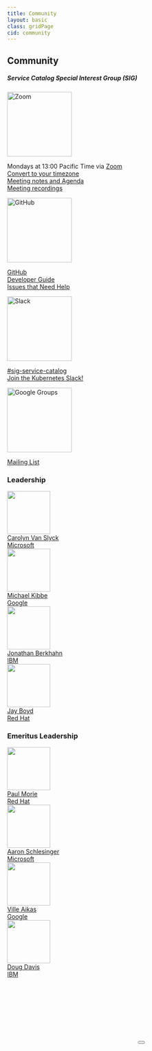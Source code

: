 ```yaml
---
title: Community
layout: basic
class: gridPage
cid: community
---
```


<section id="hero" class="light-text">
    <h1>Community</h1>
    <h5>Service Catalog Special Interest Group (SIG)</h5>
</section>

<section id="mainContent">
    <main>
        <div class="content">
            <div class="case-studies">
              <div class="case-study">
                  <a href="https://zoom.us/j/7201225346"><img src="/images/zoom-logo.jpg" alt="Zoom" width="150"></a>
                  <p class="quote">
                    Mondays at 13:00 Pacific Time via <a href="https://zoom.us/j/7201225346">Zoom</a><br/>
                    <a href="http://www.thetimezoneconverter.com/?t=13:00&tz=PT%20%28Pacific%20Time%29">Convert to your timezone</a><br/>
                    <a href="https://docs.google.com/document/d/17xlpkoEbPR5M6P5VDzNx17q6-IPFxKyebEekCGYiIKM/edit">Meeting notes and Agenda</a><br/>
                    <a href="https://www.youtube.com/watch?v=ukPj1sFFkr0&list=PL69nYSiGNLP2k9ZXx9E1MvRSotFDoHUWs">Meeting recordings</a><br/>
                  </p>
              </div>
              <div class="case-study">
                  <a href="https://github.com/kubernetes-incubator/service-catalog"><img src="/images/github-logo.png" alt="GitHub" width="150"></a>
                  <p>
                    <a href="https://github.com/kubernetes-incubator/service-catalog">GitHub</a><br/>
                    <a href="/docs/devguide/">Developer Guide</a><br/>
                    <a href="https://github.com/kubernetes-incubator/service-catalog/issues?q=is%3Aissue+is%3Aopen+label%3A%22help+wanted%22">Issues that Need Help</a><br/>
                  </p>
              </div>
              <div class="case-study">
                  <a href="https://kubernetes.slack.com/messages/sig-service-catalog"><img src="/images/slack-logo.png" alt="Slack" width="150"></a>
                  <p>
                    <a href="https://kubernetes.slack.com/messages/sig-service-catalog">#sig-service-catalog</a><br/>
                    <a href="http://slack.k8s.io/">Join the Kubernetes Slack!</a>
                  </p>
              </div>
              <div class="case-study">
                  <a href="https://groups.google.com/forum/#!forum/kubernetes-sig-service-catalog"><img src="/images/google-groups.png" alt="Google Groups" width="150"></a>
                  <p>
                    <a href="https://groups.google.com/forum/#!forum/kubernetes-sig-service-catalog">Mailing List</a>
                  </p>
               </div>
            </div>
        </div>
    </main>
</section>

<section id="users">
    <main>
        <h3>Leadership</h3>
        <div id="usersGrid">
          <a target="_blank" href="https://github.com/carolynvs"><img src="https://avatars1.githubusercontent.com/u/1368985" width="100"><br/>Carolyn Van Slyck<br/>Microsoft</a><br/>
          <a target="_blank" href="https://github.com/kibbles-n-bytes"><img src="https://avatars0.githubusercontent.com/u/4024724" width="100"><br/>Michael Kibbe<br/>Google</a><br/>
          <a target="_blank" href="https://github.com/jberkhahn"><img src="https://avatars3.githubusercontent.com/u/5873242" width="100"><br/>Jonathan Berkhahn<br/>IBM</a><br/>
          <a target="_blank" href="https://github.com/jboyd01"><img src="https://avatars1.githubusercontent.com/u/4184708" width="100"><br/>Jay Boyd<br/>Red Hat</a><br/>
        </div>
    </main>
</section>

<section id="users">
    <main>
        <h3>Emeritus Leadership</h3>
        <div id="usersGrid">
          <a target="_blank" href="https://github.com/pmorie"><img src="https://avatars2.githubusercontent.com/u/366488" width="100"><br/>Paul Morie<br/>Red Hat</a><br/>
          <a target="_blank" href="https://github.com/arschles"><img src="https://avatars3.githubusercontent.com/u/70865" width="100"><br/>Aaron Schlesinger<br/>Microsoft</a><br/>
          <a target="_blank" href="https://github.com/vaikas-google"><img src="https://avatars3.githubusercontent.com/u/11279988" width="100"><br/>Ville Aikas<br/>Google</a><br/>
          <a target="_blank" href="https://github.com/duglin"><img src="https://avatars3.githubusercontent.com/u/1944671" width="100"><br/>Doug Davis<br/>IBM</a><br/>
        </div>
    </main>
</section>


<div id="videoPlayer">
    <!--<iframe data-url="https://www.youtube.com/watch?v=of45hYbkIZs" frameborder="0" allowfullscreen></iframe>-->
    <iframe data-url="https://www.youtube.com/embed/of45hYbkIZs?autoplay=1" frameborder="0" allowfullscreen="true"></iframe>
    <button id="closeButton"></button>
</div>
